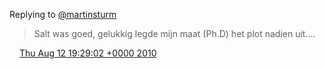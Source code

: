Replying to [@martinsturm](https://twitter.com/martinsturm/status/20567293891)

> Salt was goed, gelukkig legde mijn maat \(Ph\.D\) het plot nadien uit\.\.\.\.

<img src="../../media/tweet.ico" width="12" /> [Thu Aug 12 19:29:02 +0000 2010](https://twitter.com/DromerDenker/status/20999854743)